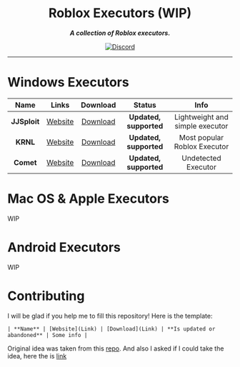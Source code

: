 <div align="center">

Roblox Executors (WIP)
===
***A collection of Roblox executors.***
 
[![Discord](https://img.shields.io/discord/931595732752953375?style=for-the-badge)](https://discord.gg/p7cxhw7E2M)
</div>

-------

# Windows Executors

| Name | Links | Download | Status | Info |
| :--: | :---: | :------: | :----: | :--: |
| **JJSploit** | [Website](https://wearedevs.net/dinfo/JJSploit) | [Download](https://wearedevs.net/d/JJSploit) | **Updated, supported** | Lightweight and simple executor |
| **KRNL** | [Website](https://krnl.place) | [Download](https://krnl.place/download.html) | **Updated, supported** | Most popular Roblox Executor |
| **Comet** | [Website](https://cometrbx.xyz) | [Download](https://wearedevs.net/d/Comet) | **Updated, supported** | Undetected Executor |

# Mac OS & Apple Executors

WIP

# Android Executors

WIP

# Contributing

I will be glad if you help me to fill this repository! Here is the template:

```| **Name** | [Website](Link) | [Download](Link) | **Is updated or abandoned** | Some info |```

Original idea was taken from this [repo](https://github.com/Minecraft-Anarchy/minecraft-hack-clients). And also I asked if I could take the idea, here the is [link](https://github.com/Minecraft-Anarchy/minecraft-hack-clients/discussions/17)
